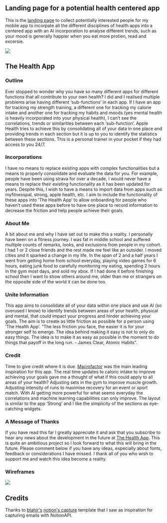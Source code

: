 ## Landing page for a potential health centered app
This is the [landing page](https://thehealthapp.vercel.app/) to collect potentially interested people for my mobile app to incorpate all the different disciplines of health apps into a centered app with an AI incorporation to analyse different trends, such as your mood is generally happier when you eat more protien, read and excersie.

<img class='justify-center' src='https://thehealthapp.vercel.app/landing-page.jpg'>


## The Health App
### Outline
Ever stopped to wonder why you have so many different apps for different functions that all contribute to your own health? I did and I realised multiple problems arise having different ‘sub-functions’ in each app. If I have an app for tracking my strength training, a different one for tracking my calorie intake and another one for tracking my habits and moods (yes mental health is heavily incorporated into your physical health), I can’t see the correlations, trends or similarities between each ‘sub-function’. Apple Health tries to achieve this by consolidating all of your data in one place and providing trends in each section but it is up to you to identify the statistics between these sections. This is a personal trainer in your pocket if they had access to you 24/7. 

### Incorporations
I have no means to replace existing apps with complex functionalities but a means to properly consolidate and evaluate the data for you. For example, people have been using strava for over a decade, I would never have a means to replace their existing functionality as it has been updated for years. Despite this, I wish to have a means to import data from apps such as myfitnesspal, strong, apple health, etc. I aim to include the functionality of these apps into ‘The Health App’ to allow onboarding for people who haven’t used these apps before to have one place to record information to decrease the friction and help people achieve their goals. 

### About Me
A bit about me and why I have set out to make this a reality. I personally have been on a fitness journey. I was fat in middle school and suffered multiple counts of remarks, looks, and exclusions from people in my cohort. I had 1 or 2 close friends and the rest made me feel like an outsider. I moved cities and it sparked a change in my life. In the span of 2 and a half years I went from getting home from school everyday, playing video games for 6 hours, eating junk food to carefully monitoring my eating, spending 2 hours in the gym most days, and sold my xbox. If I had done it before finishing school then I want to show others around me, older than me or strangers on the opposite side of the world it can be done too. 

### Unite Information
This app aims to consolidate all of your data within one place and use AI (so overused I know) to identify trends between areas of your health, physical and mental, that could impact your progress and hinder achieving your goals. The aim is to create as little friction as possible for a person using ‘The Health App’. “The less friction you face, the easier it is for your stronger self to emerge. The idea behind making it easy is not to only do easy things. The idea is to make it as easy as possible in the moment to do things that payoff in the long run. - James Clear, Atomic Habits”. 

### Credit
Time to give credit where it is due. [Macrofactor](https://twitter.com/macrofactorapp) was the main leading inspiration for this app. The real time updates to caloric intake to improve achieving your goals gave me a thought of what if this could apply to all areas of your health? Adjusting sets in the gym to improve muscle growth. Adjusting intensity of runs to maximise recovery for an event or sport match. With AI getting more powerful for what seems everyday the correlations and machine learning capabilities can only improve. The layout is similar to the app ‘Strong’ and I like the simplicity of the sections as eye-catching widgets. 

### A Message of Thanks
If you have read this far I greatly appreciate it and ask that you subscribe to hear any news about the development in the future at [The Health App](https://thehealthapp.vercel.app/). This is quite an ambitious project so I look forward to what this will bring in the future. Please comment below if you have any ideas, especially about fonts, feedback or considerations I have missed. I thank all of you who wish to support me and watch this idea become a reality. 

### Wireframes
<img class='justify-center' src='https://thehealthapp.vercel.app/wireframes.png'>

## Credits
Thanks to [btahir's](https://github.com/btahir) [notion's capture](https://github.com/btahir/notion-capture/tree/main?tab=readme-ov-file) template that I saw as inspiration for capturing emails with NotionAPI. 
